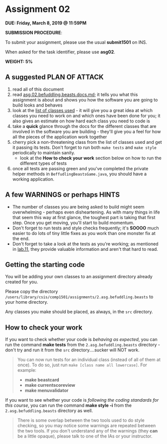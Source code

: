 # Assignment 02

**DUE: Friday, March 8, 2019 @ 11:59PM**

**SUBMISSION PROCEDURE**:

To submit your assignment, please use the usual **submit1501** on INS.

When asked for the task identifier, please use **asg02**.

**WEIGHT: 5%**

## A suggested PLAN OF ATTACK

1. read all of this document
1. read [asg.02.befuddling.beasts.docs.md](asg.02.befuddling.beasts.docs.md); it tells you what this assignment is about and shows you how the software you are going to build looks and behaves
1. look at the [list of classes used](list.of.classes.used.md) - it will give you a great idea at which classes you need to work on and which ones have been done for you; it also gives an estimate on how hard each class you need to code is
1. take a **quick** glance through the docs for the different classes that are involved in the software you are building - they'll give you a feel for how all the pieces of the application work together
1. cherry pick a non-threatening class from the list of classes used and get it passing its tests. Don't forget to run both `make tests` and `make style` periodically to maintain sanity.
   - look at the **How to check your work** section below on how to run the different types of tests
1. once all tests are passing green and you've completed the private helper methods in `BeffudlingBeastsGame.java`, you should have a working application.

## A few WARNINGS or perhaps HINTS

- The number of classes you are being asked to build might seem overwhelming - perhaps even disheartening. As with many things in life that seem this way at first glance, the toughest part is taking that first step. Once you get moving, you'll start to build momentum.
- Don't forget to run tests and style checks frequently; it's **SOOOO** much easier to do lots of tiny little fixes as you work than one monster fix at the end.
- Don't forget to take a look at the tests as you're working; as mentioned in [lab.11](https://github.com/MRU-CSIS-1501-201901-001/labs/blob/master/lab.11.md), they provide valuable information and aren't that hard to read.

## Getting the starting code

You will be adding your own classes to an assignment directory already created for you.

Please copy the directory `/users/library/csis/comp1501/assignments/2.asg.befuddling.beasts` to your home directory.

Any classes you make should be placed, as always, in the `src` directory.

## How to check your work

If you want to check whether your code is _behaving as expected_, you can run the command **make tests** from the `2.asg.befuddling.beasts` directory - don't try and run it from the `src` directory....sucker will NOT work.

> You can now run tests for an individual class (instead of all of them at once). To do so, just run `make [class name all lowercase]`. For example:
>
> - **make beastcard**
> - **make currentscoreview**
> - **make menuvalidator**

If you want to see whether your code is _following the coding standards for this course_, you can run the command **make style -i** from the `2.asg.befuddling.beasts` directory as well.

> There is some overlap between the two tools used to do style checking, so
> you may notice some warnings are repeated between the two tools. If you
> don't understand any of the warnings (they **can** be a little opaque),
> please talk to one of the IAs or your instructor.
